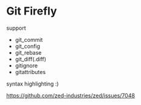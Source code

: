 # Git Firefly

support

- git_commit
- git_config
- git_rebase
- git_diff(.diff)
- gitignore
- gitattributes

syntax highlighting :)

https://github.com/zed-industries/zed/issues/7048
